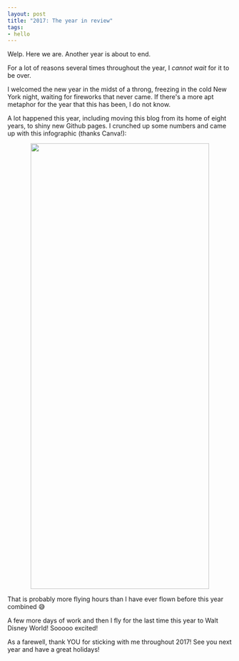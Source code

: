 ```yaml
---
layout: post
title: "2017: The year in review"
tags:
- hello
---
```

Welp. Here we are. Another year is about to end.

For a lot of reasons several times throughout the year, I _cannot wait_ for it to be over.

I welcomed the new year in the midst of a throng, freezing in the cold New York night, waiting for fireworks that never came. If there's a more apt metaphor for the year that this has been, I do not know.

A lot happened this year, including moving this blog from its home of eight years, to shiny new Github pages. I crunched up some numbers and came up with this infographic (thanks Canva!):
<p style="text-align: center">
	<a href="https://imgur.com/wXRgsa2"><img src="https://i.imgur.com/wXRgsa2.png" width="400" height="1000" /></a>
</p>

That is probably more flying hours than I have ever flown before this year combined :sweat_smile:

A few more days of work and then I fly for the last time this year to Walt Disney World! Sooooo excited!

As a farewell, thank YOU for sticking with me throughout 2017! See you next year and have a great holidays!